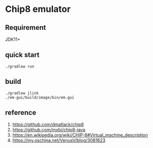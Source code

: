 # Chip8 emulator
## Requirement
JDK11+
## quick start
```shell
./gradlew run
```
## build
```shell
./gradlew jlink
./em-gui/build/image/bin/em.gui
```
## reference
1. https://github.com/dmatlack/chip8
1. https://github.com/mxbi/chip8-java
1. https://en.wikipedia.org/wiki/CHIP-8#Virtual_machine_description
1. https://my.oschina.net/VenusV/blog/3081623  
